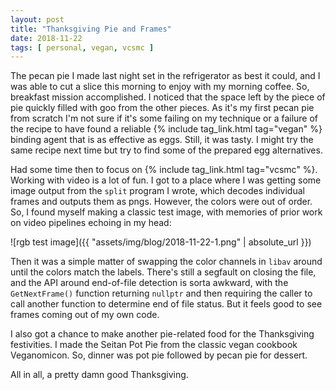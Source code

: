 ```yaml
---
layout: post
title: "Thanksgiving Pie and Frames"
date: 2018-11-22
tags: [ personal, vegan, vcsmc ]
---
```


The pecan pie I made last night set in the refrigerator as best it could, and
I was able to cut a slice this morning to enjoy with my morning coffee. So,
breakfast mission accomplished. I noticed that the space left by the piece of
pie quickly filled with goo from the other pieces. As it's my first pecan pie
from scratch I'm not sure if it's some failing on my technique or a failure of
the recipe to have found a reliable {% include tag_link.html tag="vegan" %}
binding agent that is as effective as eggs. Still, it was tasty. I might try
the same recipe next time but try to find some of the prepared egg alternatives.

Had some time then to focus on {% include tag_link.html tag="vcsmc" %}. Working
with video is a lot of fun. I got to a place where I was getting some image
output from the `split` program I wrote, which decodes individual frames and
outputs them as pngs. However, the colors were out of order. So, I found myself
making a classic test image, with memories of prior work on video pipelines
echoing in my head:

![rgb test image]({{ "assets/img/blog/2018-11-22-1.png" | absolute_url }})

Then it was a simple matter of swapping the color channels in `libav` around
until the colors match the labels. There's still a segfault on closing the file,
and the API around end-of-file detection is sorta awkward, with the
`GetNextFrame()` function returning `nullptr` and then requiring the caller to
call another function to determine end of file status. But it feels good to see
frames coming out of my own code.

I also got a chance to make another pie-related food for the Thanksgiving
festivities. I made the Seitan Pot Pie from the classic vegan cookbook
Veganomicon. So, dinner was pot pie followed by pecan pie for dessert.

All in all, a pretty damn good Thanksgiving.

